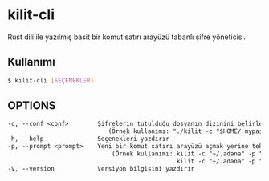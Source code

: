 # kilit-cli

Rust dili ile yazılmış basit bir komut satırı arayüzü tabanlı şifre yöneticisi.



## Kullanımı
```bash
$ kilit-cli [SEÇENEKLER]
```
## OPTIONS
```txt
-c, --conf <conf>        Şifrelerin tutulduğu dosyanın dizinini belirler(dosyayla beraber)
                         	(Örnek kullanımı: "./kilit -c "$HOME/.mypassfile"") ve kullanıcı dizinin için ~ kısaltmasını kullanma, programı çökertiyor 
-h, --help               Seçenekleri yazdırır
-p, --prompt <prompt>    Yeni bir komut satırı arayüzü açmak yerine tek satırlık bir komutla işinizi görebilirsiniz                         
                             (Örnek kullanımı: kilit -c "~/.adana" -p "go passwd list name bgc"
                                               kilit -c "~/.adana" -p "create passwd") 
-V, --version            Versiyon bilgisini yazdırır
```
